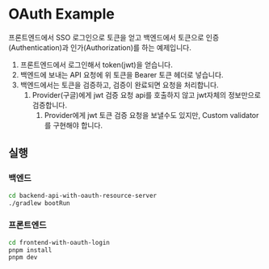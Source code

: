 # OAuth Example

프론트엔드에서 SSO 로그인으로 토큰을 얻고 백엔드에서 토큰으로 인증(Authentication)과 인가(Authorization)를 하는 예제입니다.

1. 프론트엔드에서 로그인해서 token(jwt)을 얻습니다.
2. 백엔드에 보내는 API 요청에 위 토큰을 Bearer 토큰 헤더로 넣습니다.
3. 백엔드에서는 토큰을 검증하고, 검증이 완료되면 요청을 처리합니다.
   1. Provider(구글)에게 jwt 검증 요청 api를 호출하지 않고 jwt자체의 정보만으로 검증합니다.
      1. Provider에게 jwt 토큰 검증 요청을 보낼수도 있지만, Custom validator를 구현해야 합니다.

## 실행

### 백엔드

```bash
cd backend-api-with-oauth-resource-server
./gradlew bootRun
```

### 프론트엔드

```bash
cd frontend-with-oauth-login
pnpm install
pnpm dev
```